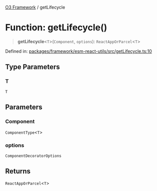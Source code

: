 [O3 Framework](../API.md) / getLifecycle

# Function: getLifecycle()

> **getLifecycle**\<`T`\>(`Component`, `options`): `ReactAppOrParcel`\<`T`\>

Defined in: [packages/framework/esm-react-utils/src/getLifecycle.ts:10](https://github.com/openmrs/openmrs-esm-core/blob/18d2874f03a33a6ab8295af0e87ac97fdd150718/packages/framework/esm-react-utils/src/getLifecycle.ts#L10)

## Type Parameters

### T

`T`

## Parameters

### Component

`ComponentType`\<`T`\>

### options

`ComponentDecoratorOptions`

## Returns

`ReactAppOrParcel`\<`T`\>
